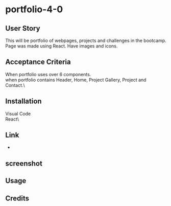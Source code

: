 # portfolio-4-0

## User Story
This will be portfolio of webpages, projects and challenges in the bootcamp.\
Page was made using React.
Have images and icons.

## Acceptance Criteria
When portfolio uses over 6 components.\
when portfolio contains Header, Home, Project Gallery, Project and Contact.\


## Installation

Visual Code\
React\


## Link 
- 


## screenshot




## Usage


## Credits
